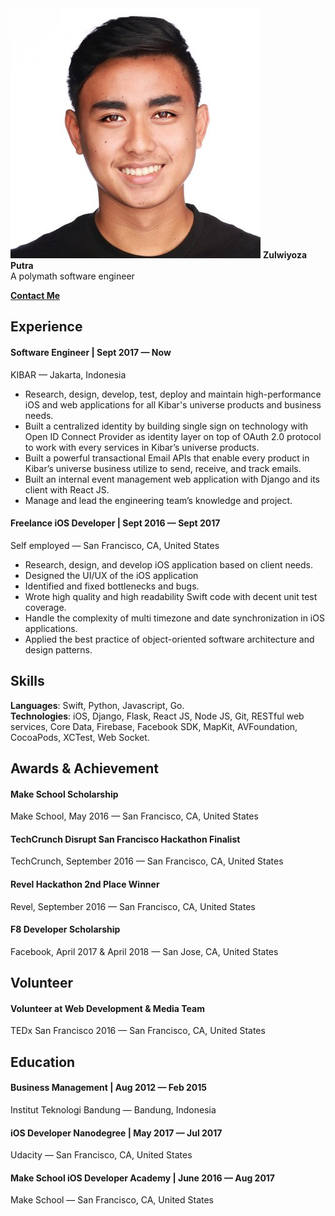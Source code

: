 <img src="https://github.com/ZulwiyozaPutra/Zulwiyoza-Putra/raw/master/avatar.jpg" />
<b>Zulwiyoza Putra</b><br />
A polymath software engineer

<a href="mailto:putra@wiyoza.com?Subject=Hi%20Putra" target="_top"><b>Contact Me</b></a>

## Experience
#### Software Engineer | Sept 2017 — Now
KIBAR  — Jakarta, Indonesia
- Research, design, develop, test, deploy and maintain high-performance iOS and web applications for all Kibar's universe products and business needs.
- Built a centralized identity by building single sign on technology with Open ID Connect Provider as identity layer on top of OAuth 2.0 protocol to work with every services in Kibar’s universe products.
- Built a powerful transactional Email APIs that enable every product in Kibar’s universe business utilize to send, receive, and track emails.
- Built an internal event management web application with Django and its client with React JS.
- Manage and lead the engineering team’s knowledge and project.

#### Freelance iOS Developer | Sept 2016 — Sept 2017
Self employed — San Francisco, CA, United States
- Research, design, and develop iOS application based on client needs.
- Designed the UI/UX of the iOS application
- Identified and fixed bottlenecks and bugs.
- Wrote high quality and high readability Swift code with decent unit test coverage.
- Handle the complexity of multi timezone and date synchronization in iOS applications.
- Applied the best practice of object-oriented software architecture and design patterns.

## Skills
<b>Languages</b>: Swift, Python, Javascript, Go.<br />
<b>Technologies</b>:  iOS, Django, Flask, React JS, Node JS, Git, RESTful web services, Core Data, Firebase, Facebook SDK, MapKit, AVFoundation, CocoaPods, XCTest, Web Socket.<br />
## Awards & Achievement
#### Make School Scholarship
Make School, May 2016 — San Francisco, CA, United States
#### TechCrunch Disrupt San Francisco Hackathon Finalist
TechCrunch, September 2016 — San Francisco, CA, United States
#### Revel Hackathon 2nd Place Winner 
Revel, September 2016 — San Francisco, CA, United States
#### F8 Developer Scholarship
Facebook, April 2017 & April 2018 — San Jose, CA, United States

## Volunteer
#### Volunteer at Web Development & Media Team
TEDx San Francisco 2016 — San Francisco, CA, United States
## Education
#### <b>Business Management</b> | Aug 2012 — Feb 2015
Institut Teknologi Bandung — Bandung, Indonesia
#### <b>iOS Developer Nanodegree</b> | May 2017 — Jul 2017
Udacity — San Francisco, CA, United States
#### <b>Make School iOS Developer Academy</b> | June 2016 — Aug 2017
Make School — San Francisco, CA, United States


